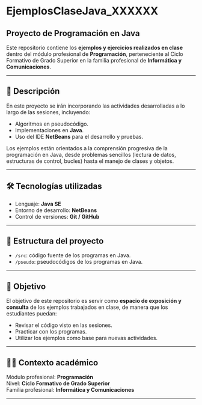 # EjemplosClaseJava_XXXXXX
## Proyecto de Programación en Java

Este repositorio contiene los **ejemplos y ejercicios realizados en clase** dentro del módulo profesional de **Programación**, perteneciente al Ciclo Formativo de Grado Superior en la familia profesional de **Informática y Comunicaciones**.

---

## 📌 Descripción
En este proyecto se irán incorporando las actividades desarrolladas a lo largo de las sesiones, incluyendo:
- Algoritmos en pseudocódigo.
- Implementaciones en **Java**.
- Uso del IDE **NetBeans** para el desarrollo y pruebas.

Los ejemplos están orientados a la comprensión progresiva de la programación en Java, desde problemas sencillos (lectura de datos, estructuras de control, bucles) hasta el manejo de clases y objetos.

---

## 🛠️ Tecnologías utilizadas
- Lenguaje: **Java SE**
- Entorno de desarrollo: **NetBeans**
- Control de versiones: **Git / GitHub**

---

## 📂 Estructura del proyecto
- `/src`: código fuente de los programas en Java.
- `/pseudo`: pseudocódigos de los programas en Java.

---

## 🚀 Objetivo
El objetivo de este repositorio es servir como **espacio de exposición y consulta** de los ejemplos trabajados en clase, de manera que los estudiantes puedan:
- Revisar el código visto en las sesiones.
- Practicar con los programas.
- Utilizar los ejemplos como base para nuevas actividades.

---

## 👨‍🏫 Contexto académico
Módulo profesional: **Programación**  
Nivel: **Ciclo Formativo de Grado Superior**  
Familia profesional: **Informática y Comunicaciones**  

---
